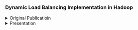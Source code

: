 ### Dynamic Load Balancing Implementation in Hadoop
<details>
<summary>Original Publicatioin</summary>

- [An Optimization Algorithm for Heterogeneous Hadoop Clusters Based on Dynamic Load Balancing,](http://ieeexplore.ieee.org/stamp/stamp.jsp?tp=&arnumber=7943366&isnumber=7943265) by W. Yan, C. Li, S. Du and X. Mao,
2016 17th International Conference on Parallel and Distributed Computing, Applications and Technologies (PDCAT), Guangzhou, 2016, pp. 250-255.
doi: 10.1109/PDCAT.2016.061
</details>
<details>
<summary>Presentation</summary>

- [Presntation (pptx)](/ppt/DSS.pptx)
- [Presntation (pdf)](/ppt/DSS.pdf)
